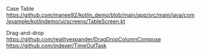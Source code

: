 
Case Table
https://github.com/manee92/kotlin_demo/blob/main/app/src/main/java/com/example/kotlindemo/ui/screens/TableScreen.kt

Drag-and-drop
https://github.com/realityexpander/DragDropColumnCompose
https://github.com/indexer/TimeOutTask
